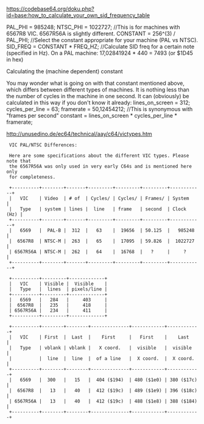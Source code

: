 https://codebase64.org/doku.php?id=base:how_to_calculate_your_own_sid_frequency_table

PAL_PHI = 985248;
NTSC_PHI = 1022727; //This is for machines with 6567R8 VIC. 6567R56A is slightly different.
CONSTANT = 256^(3) / PAL_PHI; //Select the constant appropriate for your machine (PAL vs NTSC).
SID_FREQ = CONSTANT * FREQ_HZ; //Calculate SID freq for a certain note (specified in Hz).
On a PAL machine: 17,02841924 * 440 = 7493 (or $1D45 in hex)

Calculating the (machine dependent) constant

You may wonder what is going on with that constant mentioned above, which differs between different types of machines. It is nothing less than the number of cycles in the machine in one second. It can (obviously) be calculated in this way if you don't know it already: 
lines_on_screen = 312;
cycles_per_line = 63;
framerate = 50,12454212;	//This is synonymous with "frames per second"
constant = lines_on_screen * cycles_per_line * framerate;

http://unusedino.de/ec64/technical/aay/c64/victypes.htm

```
 VIC PAL/NTSC Differences:

 Here are some specifications about the different VIC types. Please note that
 the 6567R56A was only used in very early C64s and is mentioned here only
 for completeness.

 +----------+--------+-------+---------+---------+---------+------------+
 |   VIC    | Video  | # of  | Cycles/ | Cycles/ | Frames/ | System     |
 |   Type   | system | lines |  line   | frame   | second  | Clock (Hz) |
 +----------+--------+-------+---------+---------+---------+------------+
 |   6569   |  PAL-B |  312  |   63    |  19656  | 50.125  |   985248   |
 |  6567R8  | NTSC-M |  263  |   65    |  17095  | 59.826  |  1022727   |
 | 6567R56A | NTSC-M |  262  |   64    |  16768  |   ?     |     ?      |
 +----------+--------+-------+---------+---------+---------+------------+

 +----------+---------+-------------+
 |   VIC    | Visible |  Visible    |
 |   Type   |  lines  | pixels/line |
 +----------+---------+-------------+
 |   6569   |   284   |     403     |
 |  6567R8  |   235   |     418     |
 | 6567R56A |   234   |     411     |
 +----------+---------+-------------+

 +----------+--------+--------+--------------+------------+------------+
 |   VIC    | First  |  Last  |    First     |   First    |    Last    |
 |   Type   | vblank | vblank |   X coord.   |  visible   |  visible   |
 |          |  line  |  line  |  of a line   |  X coord.  |  X coord.  |
 +----------+--------+--------+--------------+------------+------------+
 |   6569   |  300   |   15   |  404 ($194)  | 480 ($1e0) | 380 ($17c) |
 |  6567R8  |   13   |   40   |  412 ($19c)  | 489 ($1e9) | 396 ($18c) |
 | 6567R56A |   13   |   40   |  412 ($19c)  | 488 ($1e8) | 388 ($184) |
 +----------+--------+--------+--------------+------------+------------+
```
